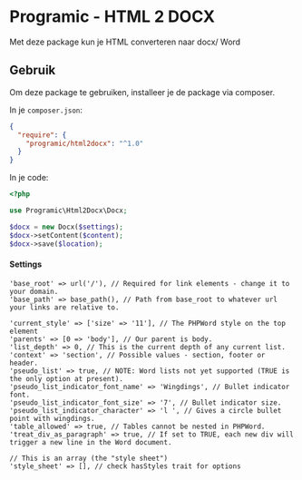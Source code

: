 # Programic - HTML 2 DOCX

Met deze package kun je HTML converteren naar docx/ Word

## Gebruik
Om deze package te gebruiken, installeer je de package via composer.

In je `composer.json`:
```json
{
  "require": {
    "programic/html2docx": "^1.0"
  }
}
```

In je code:
```php
<?php

use Programic\Html2Docx\Docx;

$docx = new Docx($settings);
$docx->setContent($content);
$docx->save($location);
```

#### Settings
```
'base_root' => url('/'), // Required for link elements - change it to your domain.
'base_path' => base_path(), // Path from base_root to whatever url your links are relative to.

'current_style' => ['size' => '11'], // The PHPWord style on the top element
'parents' => [0 => 'body'], // Our parent is body.
'list_depth' => 0, // This is the current depth of any current list.
'context' => 'section', // Possible values - section, footer or header.
'pseudo_list' => true, // NOTE: Word lists not yet supported (TRUE is the only option at present).
'pseudo_list_indicator_font_name' => 'Wingdings', // Bullet indicator font.
'pseudo_list_indicator_font_size' => '7', // Bullet indicator size.
'pseudo_list_indicator_character' => 'l ', // Gives a circle bullet point with wingdings.
'table_allowed' => true, // Tables cannot be nested in PHPWord.
'treat_div_as_paragraph' => true, // If set to TRUE, each new div will trigger a new line in the Word document.

// This is an array (the "style sheet")
'style_sheet' => [], // check hasStyles trait for options
```
